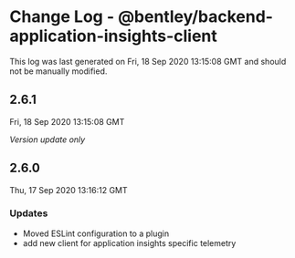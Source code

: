 # Change Log - @bentley/backend-application-insights-client

This log was last generated on Fri, 18 Sep 2020 13:15:08 GMT and should not be manually modified.

## 2.6.1
Fri, 18 Sep 2020 13:15:08 GMT

*Version update only*

## 2.6.0
Thu, 17 Sep 2020 13:16:12 GMT

### Updates

- Moved ESLint configuration to a plugin
- add new client for application insights specific telemetry

